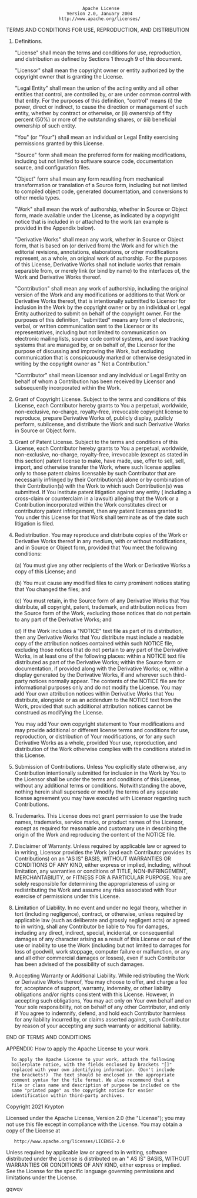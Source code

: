                                  Apache License
                           Version 2.0, January 2004
                        http://www.apache.org/licenses/

TERMS AND CONDITIONS FOR USE, REPRODUCTION, AND DISTRIBUTION

1. Definitions.

   "License" shall mean the terms and conditions for use, reproduction, and distribution as defined by Sections 1
   through 9 of this document.

   "Licensor" shall mean the copyright owner or entity authorized by the copyright owner that is granting the License.

   "Legal Entity" shall mean the union of the acting entity and all other entities that control, are controlled by, or
   are under common control with that entity. For the purposes of this definition,
   "control" means (i) the power, direct or indirect, to cause the direction or management of such entity, whether by
   contract or otherwise, or (ii) ownership of fifty percent (50%) or more of the outstanding shares, or (iii)
   beneficial ownership of such entity.

   "You" (or "Your") shall mean an individual or Legal Entity exercising permissions granted by this License.

   "Source" form shall mean the preferred form for making modifications, including but not limited to software source
   code, documentation source, and configuration files.

   "Object" form shall mean any form resulting from mechanical transformation or translation of a Source form, including
   but not limited to compiled object code, generated documentation, and conversions to other media types.

   "Work" shall mean the work of authorship, whether in Source or Object form, made available under the License, as
   indicated by a copyright notice that is included in or attached to the work
   (an example is provided in the Appendix below).

   "Derivative Works" shall mean any work, whether in Source or Object form, that is based on (or derived from) the Work
   and for which the editorial revisions, annotations, elaborations, or other modifications represent, as a whole, an
   original work of authorship. For the purposes of this License, Derivative Works shall not include works that remain
   separable from, or merely link (or bind by name) to the interfaces of, the Work and Derivative Works thereof.

   "Contribution" shall mean any work of authorship, including the original version of the Work and any modifications or
   additions to that Work or Derivative Works thereof, that is intentionally submitted to Licensor for inclusion in the
   Work by the copyright owner or by an individual or Legal Entity authorized to submit on behalf of the copyright
   owner. For the purposes of this definition, "submitted"
   means any form of electronic, verbal, or written communication sent to the Licensor or its representatives, including
   but not limited to communication on electronic mailing lists, source code control systems, and issue tracking systems
   that are managed by, or on behalf of, the Licensor for the purpose of discussing and improving the Work, but
   excluding communication that is conspicuously marked or otherwise designated in writing by the copyright owner as "
   Not a Contribution."

   "Contributor" shall mean Licensor and any individual or Legal Entity on behalf of whom a Contribution has been
   received by Licensor and subsequently incorporated within the Work.

2. Grant of Copyright License. Subject to the terms and conditions of this License, each Contributor hereby grants to
   You a perpetual, worldwide, non-exclusive, no-charge, royalty-free, irrevocable copyright license to reproduce,
   prepare Derivative Works of, publicly display, publicly perform, sublicense, and distribute the Work and such
   Derivative Works in Source or Object form.

3. Grant of Patent License. Subject to the terms and conditions of this License, each Contributor hereby grants to You a
   perpetual, worldwide, non-exclusive, no-charge, royalty-free, irrevocable
   (except as stated in this section) patent license to make, have made, use, offer to sell, sell, import, and otherwise
   transfer the Work, where such license applies only to those patent claims licensable by such Contributor that are
   necessarily infringed by their Contribution(s) alone or by combination of their Contribution(s)
   with the Work to which such Contribution(s) was submitted. If You institute patent litigation against any entity (
   including a cross-claim or counterclaim in a lawsuit) alleging that the Work or a Contribution incorporated within
   the Work constitutes direct or contributory patent infringement, then any patent licenses granted to You under this
   License for that Work shall terminate as of the date such litigation is filed.

4. Redistribution. You may reproduce and distribute copies of the Work or Derivative Works thereof in any medium, with
   or without modifications, and in Source or Object form, provided that You meet the following conditions:

   (a) You must give any other recipients of the Work or Derivative Works a copy of this License; and

   (b) You must cause any modified files to carry prominent notices stating that You changed the files; and

   (c) You must retain, in the Source form of any Derivative Works that You distribute, all copyright, patent,
   trademark, and attribution notices from the Source form of the Work, excluding those notices that do not pertain to
   any part of the Derivative Works; and

   (d) If the Work includes a "NOTICE" text file as part of its distribution, then any Derivative Works that You
   distribute must include a readable copy of the attribution notices contained within such NOTICE file, excluding those
   notices that do not pertain to any part of the Derivative Works, in at least one of the following places: within a
   NOTICE text file distributed as part of the Derivative Works; within the Source form or documentation, if provided
   along with the Derivative Works; or, within a display generated by the Derivative Works, if and wherever such
   third-party notices normally appear. The contents of the NOTICE file are for informational purposes only and do not
   modify the License. You may add Your own attribution notices within Derivative Works that You distribute, alongside
   or as an addendum to the NOTICE text from the Work, provided that such additional attribution notices cannot be
   construed as modifying the License.

   You may add Your own copyright statement to Your modifications and may provide additional or different license terms
   and conditions for use, reproduction, or distribution of Your modifications, or for any such Derivative Works as a
   whole, provided Your use, reproduction, and distribution of the Work otherwise complies with the conditions stated in
   this License.

5. Submission of Contributions. Unless You explicitly state otherwise, any Contribution intentionally submitted for
   inclusion in the Work by You to the Licensor shall be under the terms and conditions of this License, without any
   additional terms or conditions. Notwithstanding the above, nothing herein shall supersede or modify the terms of any
   separate license agreement you may have executed with Licensor regarding such Contributions.

6. Trademarks. This License does not grant permission to use the trade names, trademarks, service marks, or product
   names of the Licensor, except as required for reasonable and customary use in describing the origin of the Work and
   reproducing the content of the NOTICE file.

7. Disclaimer of Warranty. Unless required by applicable law or agreed to in writing, Licensor provides the Work (and
   each Contributor provides its Contributions) on an "AS IS" BASIS, WITHOUT WARRANTIES OR CONDITIONS OF ANY KIND,
   either express or implied, including, without limitation, any warranties or conditions of TITLE, NON-INFRINGEMENT,
   MERCHANTABILITY, or FITNESS FOR A PARTICULAR PURPOSE. You are solely responsible for determining the appropriateness
   of using or redistributing the Work and assume any risks associated with Your exercise of permissions under this
   License.

8. Limitation of Liability. In no event and under no legal theory, whether in tort (including negligence), contract, or
   otherwise, unless required by applicable law (such as deliberate and grossly negligent acts) or agreed to in writing,
   shall any Contributor be liable to You for damages, including any direct, indirect, special, incidental, or
   consequential damages of any character arising as a result of this License or out of the use or inability to use the
   Work (including but not limited to damages for loss of goodwill, work stoppage, computer failure or malfunction, or
   any and all other commercial damages or losses), even if such Contributor has been advised of the possibility of such
   damages.

9. Accepting Warranty or Additional Liability. While redistributing the Work or Derivative Works thereof, You may choose
   to offer, and charge a fee for, acceptance of support, warranty, indemnity, or other liability obligations and/or
   rights consistent with this License. However, in accepting such obligations, You may act only on Your own behalf and
   on Your sole responsibility, not on behalf of any other Contributor, and only if You agree to indemnify, defend, and
   hold each Contributor harmless for any liability incurred by, or claims asserted against, such Contributor by reason
   of your accepting any such warranty or additional liability.

END OF TERMS AND CONDITIONS

APPENDIX: How to apply the Apache License to your work.

      To apply the Apache License to your work, attach the following
      boilerplate notice, with the fields enclosed by brackets "[]"
      replaced with your own identifying information. (Don't include
      the brackets!)  The text should be enclosed in the appropriate
      comment syntax for the file format. We also recommend that a
      file or class name and description of purpose be included on the
      same "printed page" as the copyright notice for easier
      identification within third-party archives.

Copyright 2021 Krypton

Licensed under the Apache License, Version 2.0 (the "License"); you may not use this file except in compliance with the
License. You may obtain a copy of the License at

       http://www.apache.org/licenses/LICENSE-2.0

Unless required by applicable law or agreed to in writing, software distributed under the License is distributed on an "
AS IS" BASIS, WITHOUT WARRANTIES OR CONDITIONS OF ANY KIND, either express or implied. See the License for the specific
language governing permissions and limitations under the License.

gqwqv